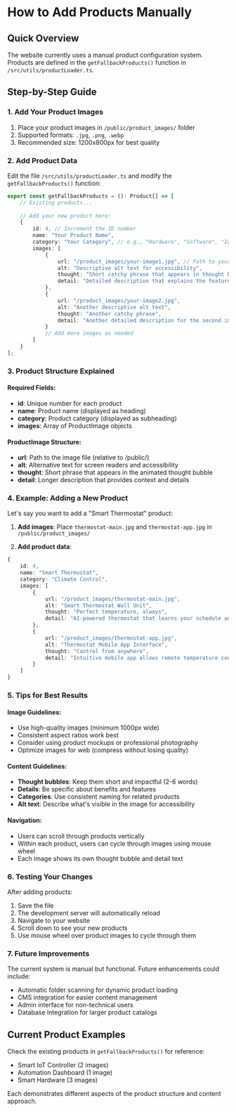 # How to Add Products Manually

## Quick Overview
The website currently uses a manual product configuration system. Products are defined in the `getFallbackProducts()` function in `/src/utils/productLoader.ts`.

## Step-by-Step Guide

### 1. Add Your Product Images
1. Place your product images in `/public/product_images/` folder
2. Supported formats: `.jpg`, `.png`, `.webp`
3. Recommended size: 1200x800px for best quality

### 2. Add Product Data
Edit the file `/src/utils/productLoader.ts` and modify the `getFallbackProducts()` function:

```typescript
export const getFallbackProducts = (): Product[] => [
    // Existing products...
    
    // Add your new product here:
    {
        id: 4, // Increment the ID number
        name: "Your Product Name",
        category: "Your Category", // e.g., "Hardware", "Software", "IoT Solutions"
        images: [
            {
                url: "/product_images/your-image1.jpg", // Path to your image
                alt: "Descriptive alt text for accessibility",
                thought: "Short catchy phrase that appears in thought bubble",
                detail: "Detailed description that explains the features and benefits of this aspect of your product."
            },
            {
                url: "/product_images/your-image2.jpg",
                alt: "Another descriptive alt text",
                thought: "Another catchy phrase",
                detail: "Another detailed description for the second image."
            }
            // Add more images as needed
        ]
    }
];
```

### 3. Product Structure Explained

#### Required Fields:
- **id**: Unique number for each product
- **name**: Product name (displayed as heading)
- **category**: Product category (displayed as subheading)
- **images**: Array of ProductImage objects

#### ProductImage Structure:
- **url**: Path to the image file (relative to /public/)
- **alt**: Alternative text for screen readers and accessibility
- **thought**: Short phrase that appears in the animated thought bubble
- **detail**: Longer description that provides context and details

### 4. Example: Adding a New Product

Let's say you want to add a "Smart Thermostat" product:

1. **Add images**: Place `thermostat-main.jpg` and `thermostat-app.jpg` in `/public/product_images/`

2. **Add product data**:
```typescript
{
    id: 4,
    name: "Smart Thermostat",
    category: "Climate Control",
    images: [
        {
            url: "/product_images/thermostat-main.jpg",
            alt: "Smart Thermostat Wall Unit",
            thought: "Perfect temperature, always",
            detail: "AI-powered thermostat that learns your schedule and preferences to maintain optimal comfort while reducing energy costs by up to 30%."
        },
        {
            url: "/product_images/thermostat-app.jpg",
            alt: "Thermostat Mobile App Interface",
            thought: "Control from anywhere",
            detail: "Intuitive mobile app allows remote temperature control, scheduling, and energy usage tracking with detailed analytics."
        }
    ]
}
```

### 5. Tips for Best Results

#### Image Guidelines:
- Use high-quality images (minimum 1000px wide)
- Consistent aspect ratios work best
- Consider using product mockups or professional photography
- Optimize images for web (compress without losing quality)

#### Content Guidelines:
- **Thought bubbles**: Keep them short and impactful (2-6 words)
- **Details**: Be specific about benefits and features
- **Categories**: Use consistent naming for related products
- **Alt text**: Describe what's visible in the image for accessibility

#### Navigation:
- Users can scroll through products vertically
- Within each product, users can cycle through images using mouse wheel
- Each image shows its own thought bubble and detail text

### 6. Testing Your Changes

After adding products:
1. Save the file
2. The development server will automatically reload
3. Navigate to your website
4. Scroll down to see your new products
5. Use mouse wheel over product images to cycle through them

### 7. Future Improvements

The current system is manual but functional. Future enhancements could include:
- Automatic folder scanning for dynamic product loading
- CMS integration for easier content management
- Admin interface for non-technical users
- Database integration for larger product catalogs

## Current Product Examples

Check the existing products in `getFallbackProducts()` for reference:
- Smart IoT Controller (2 images)
- Automation Dashboard (1 image)  
- Smart Hardware (3 images)

Each demonstrates different aspects of the product structure and content approach.

